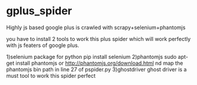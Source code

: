 gplus_spider
============

Highly js based google plus is crawled with scrapy+selenium+phantomjs


you have to install 2 tools to work this plus spider which will work perfectly with js featers of google plus.

1)selenium package for python
pip install selenium
2)phantomjs
sudo apt-get install phantomjs or
http://phantomjs.org/download.html nd map the phantomjs bin path in line 27 of pspider.py
3)ghostdriver
ghost driver is a must tool to work this spider perfect
